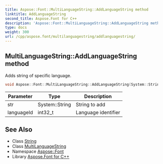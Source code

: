 ```yaml
---
title: Aspose::Font::MultiLanguageString::AddLanguageString method
linktitle: AddLanguageString
second_title: Aspose.Font for C++
description: 'Aspose::Font::MultiLanguageString::AddLanguageString method. Adds string of specific language in C++.'
type: docs
weight: 300
url: /cpp/aspose.font/multilanguagestring/addlanguagestring/
---
```

## MultiLanguageString::AddLanguageString method


Adds string of specific language.

```cpp
void Aspose::Font::MultiLanguageString::AddLanguageString(System::String str, int32_t languageId)
```


| Parameter | Type | Description |
| --- | --- | --- |
| str | System::String | String to add |
| languageId | int32_t | Language identifier |

## See Also

* Class [String](../../../system/string/)
* Class [MultiLanguageString](../)
* Namespace [Aspose::Font](../../)
* Library [Aspose.Font for C++](../../../)
